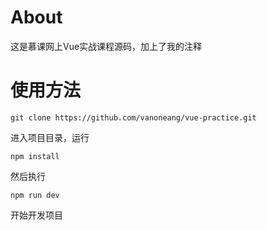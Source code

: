 # About
这是慕课网上Vue实战课程源码，加上了我的注释

# 使用方法
```
git clone https://github.com/vanoneang/vue-practice.git
```
进入项目目录，运行
```
npm install
```
然后执行
```
npm run dev
```
开始开发项目
